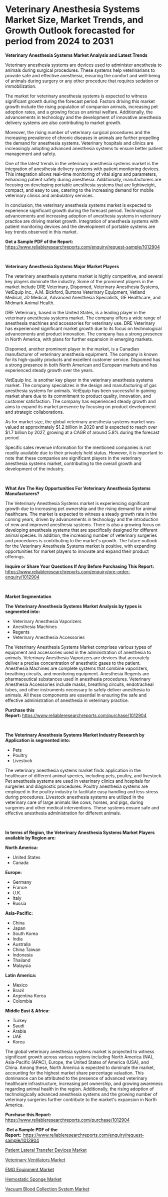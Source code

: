 <p><h1>Veterinary Anesthesia Systems Market Size, Market Trends, and Growth Outlook forecasted for period from 2024 to 2031</h1></p><p><strong>Veterinary Anesthesia Systems Market Analysis and Latest Trends</strong></p>
<p><p>Veterinary anesthesia systems are devices used to administer anesthesia to animals during surgical procedures. These systems help veterinarians to provide safe and effective anesthesia, ensuring the comfort and well-being of animals during surgery or any other procedure that requires sedation or immobilization.</p><p>The market for veterinary anesthesia systems is expected to witness significant growth during the forecast period. Factors driving this market growth include the rising population of companion animals, increasing pet adoption rates, and a growing focus on animal welfare. Additionally, the advancements in technology and the development of innovative anesthesia delivery systems are also contributing to market growth.</p><p>Moreover, the rising number of veterinary surgical procedures and the increasing prevalence of chronic diseases in animals are further propelling the demand for anesthesia systems. Veterinary hospitals and clinics are increasingly adopting advanced anesthesia systems to ensure better patient management and safety.</p><p>One of the latest trends in the veterinary anesthesia systems market is the integration of anesthesia delivery systems with patient monitoring devices. This integration allows real-time monitoring of vital signs and parameters, enhancing patient safety during anesthesia. Additionally, manufacturers are focusing on developing portable anesthesia systems that are lightweight, compact, and easy to use, catering to the increasing demand for mobile veterinary clinics and ambulatory services.</p><p>In conclusion, the veterinary anesthesia systems market is expected to experience significant growth during the forecast period. Technological advancements and increasing adoption of anesthesia systems in veterinary practice are driving market growth. Integration of anesthesia systems with patient monitoring devices and the development of portable systems are key trends observed in this market.</p></p>
<p><strong>Get a Sample PDF of the Report:&nbsp;</strong> <a href="https://www.reliableresearchreports.com/enquiry/request-sample/1012904">https://www.reliableresearchreports.com/enquiry/request-sample/1012904</a></p>
<p>&nbsp;</p>
<p><strong>Veterinary Anesthesia Systems Major Market Players</strong></p>
<p><p>The veterinary anesthesia systems market is highly competitive, and several key players dominate the industry. Some of the prominent players in the market include DRE Veterinary, Dispomed, Veterinary Anesthesia Systems, VetEquip Inc., A.M. Bickford, Burtons Veterinary Equipment, Vetland Medical, JD Medical, Advanced Anesthesia Specialists, GE Healthcare, and Midmark Animal Health. </p><p>DRE Veterinary, based in the United States, is a leading player in the veterinary anesthesia systems market. The company offers a wide range of anesthesia machines and accessories for veterinary use. DRE Veterinary has experienced significant market growth due to its focus on technological advancements and product innovation. The company has a strong presence in North America, with plans for further expansion in emerging markets.</p><p>Dispomed, another prominent player in the market, is a Canadian manufacturer of veterinary anesthesia equipment. The company is known for its high-quality products and excellent customer service. Dispomed has a strong presence in both North American and European markets and has experienced steady growth over the years.</p><p>VetEquip Inc. is another key player in the veterinary anesthesia systems market. The company specializes in the design and manufacturing of gas anesthesia systems for animals. VetEquip has been successful in gaining market share due to its commitment to product quality, innovation, and customer satisfaction. The company has experienced steady growth and aims to expand its market presence by focusing on product development and strategic collaborations.</p><p>As for market size, the global veterinary anesthesia systems market was valued at approximately $1.2 billion in 2020 and is expected to reach over $1.7 billion by 2027, growing at a CAGR of around 5.8% during the forecast period.</p><p>Specific sales revenue information for the mentioned companies is not readily available due to their privately held status. However, it is important to note that these companies are significant players in the veterinary anesthesia systems market, contributing to the overall growth and development of the industry.</p></p>
<p>&nbsp;</p>
<p><strong>What Are The Key Opportunities For Veterinary Anesthesia Systems Manufacturers?</strong></p>
<p><p>The Veterinary Anesthesia Systems market is experiencing significant growth due to increasing pet ownership and the rising demand for animal healthcare. The market is expected to witness a steady growth rate in the coming years, driven by advancements in technology and the introduction of new and improved anesthesia systems. There is also a growing focus on developing anesthesia systems that are specifically designed for different animal species. In addition, the increasing number of veterinary surgeries and procedures is contributing to the market's growth. The future outlook for the Veterinary Anesthesia Systems market is positive, with expanding opportunities for market players to innovate and expand their product offerings.</p></p>
<p><strong>Inquire or Share Your Questions If Any Before Purchasing This Report:</strong> <a href="https://www.reliableresearchreports.com/enquiry/pre-order-enquiry/1012904">https://www.reliableresearchreports.com/enquiry/pre-order-enquiry/1012904</a></p>
<p>&nbsp;</p>
<p><strong>Market Segmentation</strong></p>
<p><strong>The Veterinary Anesthesia Systems Market Analysis by types is segmented into:</strong></p>
<p><ul><li>Veterinary Anesthesia Vaporizers</li><li>Anesthesia Machines</li><li>Regents</li><li>Veterinary Anesthesia Accessories</li></ul></p>
<p><p>The Veterinary Anesthesia Systems Market comprises various types of equipment and accessories used in the administration of anesthesia to animals. Veterinary Anesthesia Vaporizers are devices that accurately deliver a precise concentration of anesthetic gases to the patient. Anesthesia Machines are complete systems that combine vaporizers, breathing circuits, and monitoring equipment. Anesthesia Regents are pharmaceutical substances used in anesthesia procedures. Veterinary Anesthesia Accessories include masks, breathing circuits, endotracheal tubes, and other instruments necessary to safely deliver anesthesia to animals. All these components are essential in ensuring the safe and effective administration of anesthesia in veterinary practice.</p></p>
<p><strong>Purchase this Report:&nbsp;</strong><a href="https://www.reliableresearchreports.com/purchase/1012904">https://www.reliableresearchreports.com/purchase/1012904</a></p>
<p>&nbsp;</p>
<p><strong>The Veterinary Anesthesia Systems Market Industry Research by Application is segmented into:</strong></p>
<p><ul><li>Pets</li><li>Poultry</li><li>Livestock</li></ul></p>
<p><p>The veterinary anesthesia systems market finds application in the healthcare of different animal species, including pets, poultry, and livestock. Pet anesthesia systems are used in veterinary clinics and hospitals for surgeries and diagnostic procedures. Poultry anesthesia systems are employed in the poultry industry to facilitate easy handling and less stress during procedures. Livestock anesthesia systems are utilized in the veterinary care of large animals like cows, horses, and pigs, during surgeries and other medical interventions. These systems ensure safe and effective anesthesia administration for different animals.</p></p>
<p>&nbsp;</p>
<p><strong>In terms of Region, the Veterinary Anesthesia Systems Market Players available by Region are:</strong></p>
<p>
    <p> <strong> North America: </strong>
        <ul>
            <li>United States</li>
            <li>Canada</li>
        </ul>
        </p> 
    <p> <strong> Europe: </strong>
        <ul>
            <li>Germany</li>
            <li>France</li>
            <li>U.K.</li>
            <li>Italy</li>
            <li>Russia</li>
        </ul>
        </p> 
    <p> <strong> Asia-Pacific: </strong>
        <ul>
            <li>China</li>
            <li>Japan</li>
            <li>South Korea</li>
            <li>India</li>
            <li>Australia</li>
            <li>China Taiwan</li>
            <li>Indonesia</li>
            <li>Thailand</li>
            <li>Malaysia</li>
        </ul>
        </p> 
    <p> <strong> Latin America: </strong>
        <ul>
            <li>Mexico</li>
            <li>Brazil</li>
            <li>Argentina Korea</li>
            <li>Colombia</li>
        </ul>
        </p> 
    <p> <strong> Middle East & Africa: </strong>
        <ul>
            <li>Turkey</li>
            <li>Saudi</li>
            <li>Arabia</li>
            <li>UAE</li>
            <li>Korea</li>
        </ul>
    </p>
    </p>
<p><p>The global veterinary anesthesia systems market is projected to witness significant growth across various regions including North America (NA), Asia-Pacific (APAC), Europe, the United States of America (USA), and China. Among these, North America is expected to dominate the market, accounting for the highest market share percentage valuation. This dominance can be attributed to the presence of advanced veterinary healthcare infrastructure, increasing pet ownership, and growing awareness regarding animal health in the region. Additionally, the rising adoption of technologically advanced anesthesia systems and the growing number of veterinary surgeries further contribute to the market's expansion in North America.</p></p>
<p><strong>Purchase this Report: </strong><a href="https://www.reliableresearchreports.com/purchase/1012904">https://www.reliableresearchreports.com/purchase/1012904</a></p>
<p>&nbsp;<strong>Get a Sample PDF of the Report:&nbsp;&nbsp;</strong><a href="https://www.reliableresearchreports.com/enquiry/request-sample/1012904">https://www.reliableresearchreports.com/enquiry/request-sample/1012904</a></p>
<p><strong></strong></p>
<p><p><a href="https://github.com/indrystar/Market-Research-Report-List-1/blob/main/patient-lateral-transfer-devices-market.md">Patient Lateral Transfer Devices Market</a></p><p><a href="https://github.com/irfadac/Market-Research-Report-List-1/blob/main/veterinary-ventilators-market.md">Veterinary Ventilators Market</a></p><p><a href="https://github.com/yoshih12/Market-Research-Report-List-1/blob/main/emg-equipment-market.md">EMG Equipment Market</a></p><p><a href="https://github.com/juniordelafrance/Market-Research-Report-List-1/blob/main/hemostatic-sponge-market.md">Hemostatic Sponge Market</a></p><p><a href="https://github.com/elizabethdagraca/Market-Research-Report-List-1/blob/main/vacuum-blood-collection-system-market.md">Vacuum Blood Collection System Market</a></p></p>